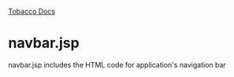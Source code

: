 [Tobacco Docs](https://github.com/noroutine/tobacco-bootstrap/blob/master/doc/TOC.md)

# navbar.jsp

navbar.jsp includes the HTML code for application's navigation bar